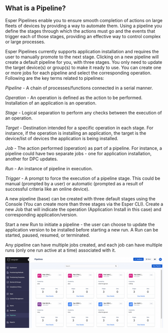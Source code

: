 ## What is a Pipeline?

Esper Pipelines enable you to ensure smooth completion of actions on large fleets of devices by providing a way to automate them. Using a pipeline you define the stages through which the actions must go and the events that trigger each of those stages, providing an effective way to control complex or large processes.

Esper Pipelines currently supports application installation and requires the user to manually promote to the next stage. Clicking on a new pipeline will create a default pipeline for you, with three stages. You only need to update the target device(s) or group(s) to make it ready to use. You can create one or more jobs for each pipeline and select the corresponding operation. Following are the key terms related to pipelines:


*Pipeline* - A chain of processes/functions connected in a serial manner.

*Operation* - An operation is defined as the action to be performed. Installation of an application is an operation.

*Stage* - Logical separation to perform any checks between the execution of an operation.

*Target* - Destination intended for a specific operation in each stage. For instance, if the operation is installing an application, the target is the device/list of devices the application is being installed.

*Job* - The action performed (operation) as part of a pipeline. For instance, a pipeline could have two separate jobs - one for application installation, another for DPC updates.

*Run* - An instance of pipeline in execution.

*Trigger* - A prompt to force the execution of a pipeline stage. This could be manual (prompted by a user) or automatic (prompted as a result of successful criteria like an online device).

A new pipeline (base) can be created with three default stages using the Console (You can create more than three stages via the Esper CLI). Create a new Job that will indicate the operation (Application Install in this case) and corresponding application/version.

Start a new Run to initiate a pipeline - the user can choose to update the application version to be installed before starting a new run. A Run can be started, paused, resumed, or terminated. 

Any pipeline can have multiple jobs created, and each job can have multiple runs (only one run active at a time) associated with it.

![pipeline main screen](./images/main-pipeline.png)